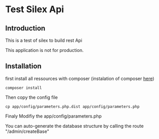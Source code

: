 # Test Silex Api #

## Introduction ##

This is a test of silex to build rest Api

This application is not for production.

## Installation ##

first install all ressources with composer (instalation of composer [here](https://getcomposer.org/download/))

    composer install

Then copy the config file

    cp app/config/parameters.php.dist app/config/parameters.php

Finaly Modifiy the app/config/parameters.php

You can auto-generate the database structure by calling the route "/admin/createBase"

